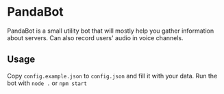 # PandaBot

PandaBot is a small utility bot that will mostly help you gather information about servers. Can also record users' audio in voice channels.

## Usage

Copy `config.example.json` to `config.json` and fill it with your data. Run the bot with `node .` or `npm start`
